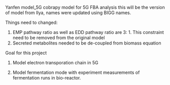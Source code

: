 Yanfen
model_5G
cobrapy model for 5G FBA analysis
this will be the version of model from Ilya, names were updated using BIGG names.

Things need to changed:

1. EMP pathway ratio as well as EDD pathway ratio are 3: 1. This constraint need to be removed from the original model
2. Secreted metabolites needed to be de-coupled from biomass equation

Goal for this project

1. Model electron transporation chain in 5G

2. Model fermentation mode with experiment measurements of fermentation runs in bio-reactor.
